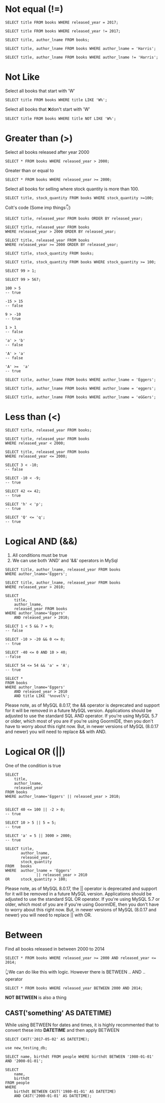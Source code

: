 # Not equal (!=)

```
SELECT title FROM books WHERE released_year = 2017;

SELECT title FROM books WHERE released_year != 2017;

SELECT title, author_lname FROM books;

SELECT title, author_lname FROM books WHERE author_lname = 'Harris';

SELECT title, author_lname FROM books WHERE author_lname != 'Harris';
```

# Not Like

Select all books that start with 'W'

```
SELECT title FROM books WHERE title LIKE 'W%';
```

Select all books that ❌don't start with 'W'

```
SELECT title FROM books WHERE title NOT LIKE 'W%';
```

# Greater than (>)

Select all books released after year 2000

```
SELECT * FROM books WHERE released_year > 2000;
```

Greater than or equal to

```
SELECT * FROM books WHERE released_year >= 2000;
```

Select all books for selling where stock quantity is more than 100.

```
SELECT title, stock_quantity FROM books WHERE stock_quantity >=100;
```

Colt's code (Some imp things👇)

```
SELECT title, released_year FROM books ORDER BY released_year;

SELECT title, released_year FROM books
WHERE released_year > 2000 ORDER BY released_year;

SELECT title, released_year FROM books
WHERE released_year >= 2000 ORDER BY released_year;

SELECT title, stock_quantity FROM books;

SELECT title, stock_quantity FROM books WHERE stock_quantity >= 100;

SELECT 99 > 1;

SELECT 99 > 567;

100 > 5
-- true

-15 > 15
-- false

9 > -10
-- true

1 > 1
-- false

'a' > 'b'
-- false

'A' > 'a'
-- false

'A' >=  'a'
-- true

SELECT title, author_lname FROM books WHERE author_lname = 'Eggers';

SELECT title, author_lname FROM books WHERE author_lname = 'eggers';

SELECT title, author_lname FROM books WHERE author_lname = 'eGGers';
```

# Less than (<)

```
SELECT title, released_year FROM books;

SELECT title, released_year FROM books
WHERE released_year < 2000;

SELECT title, released_year FROM books
WHERE released_year <= 2000;

SELECT 3 < -10;
-- false

SELECT -10 < -9;
-- true

SELECT 42 <= 42;
-- true

SELECT 'h' < 'p';
-- true

SELECT 'Q' <= 'q';
-- true
```

# Logical AND (&&)

1. All conditions must be true
2. We can use both 'AND' and '&&' operators in MySql

```
SELECT title, author_lname, released_year FROM books
WHERE author_lname='Eggers';

SELECT title, author_lname, released_year FROM books
WHERE released_year > 2010;

SELECT
    title,
    author_lname,
    released_year FROM books
WHERE author_lname='Eggers'
    AND released_year > 2010;

SELECT 1 < 5 && 7 = 9;
-- false

SELECT -10 > -20 && 0 <= 0;
-- true

SELECT -40 <= 0 AND 10 > 40;
--false

SELECT 54 <= 54 && 'a' = 'A';
-- true

SELECT *
FROM books
WHERE author_lname='Eggers'
    AND released_year > 2010
    AND title LIKE '%novel%';
```

Please note, as of MySQL 8.0.17, the && operator is deprecated and support for it will be removed in a future MySQL version.
Applications should be adjusted to use the standard SQL AND operator.
If you're using MySQL 5.7 or older, which most of you are if you're using GoormIDE, then you don't have to worry about this right now.
But, in newer versions of MySQL (8.0.17 and newer) you will need to replace && with AND.

# Logical OR (||)

One of the condition is true

```
SELECT
    title,
    author_lname,
    released_year
FROM books
WHERE author_lname='Eggers' || released_year > 2010;


SELECT 40 <= 100 || -2 > 0;
-- true

SELECT 10 > 5 || 5 = 5;
-- true

SELECT 'a' = 5 || 3000 > 2000;
-- true

SELECT title,
       author_lname,
       released_year,
       stock_quantity
FROM   books
WHERE  author_lname = 'Eggers'
              || released_year > 2010
OR     stock_quantity > 100;
```

Please note, as of MySQL 8.0.17, the || operator is deprecated and support for it will be removed in a future MySQL version.
Applications should be adjusted to use the standard SQL OR operator.
If you're using MySQL 5.7 or older, which most of you are if you're using GoormIDE, then you don't have to worry about this right now.
But, in newer versions of MySQL (8.0.17 and newer) you will need to replace || with OR.

# Between

Find all books released in between 2000 to 2014

```
SELECT * FROM books WHERE released_year >= 2000 AND released_year <= 2014;
```

👆We can do like this with logic.
However there is BETWEEN .. AND .. operator

```
SELECT * FROM books WHERE released_year BETWEEN 2000 AND 2014;
```

**NOT BETWEEN** is also a thing

## CAST('something' AS DATETIME)

While using BETWEEN for dates and times, it is highly recommented that to convert these into **DATETIME** and then apply BETWEEN

```
SELECT CAST('2017-05-02' AS DATETIME);

use new_testing_db;

SELECT name, birthdt FROM people WHERE birthdt BETWEEN '1980-01-01' AND '2000-01-01';

SELECT
    name,
    birthdt
FROM people
WHERE
    birthdt BETWEEN CAST('1980-01-01' AS DATETIME)
    AND CAST('2000-01-01' AS DATETIME);
```
